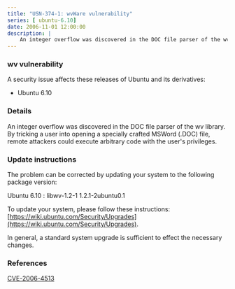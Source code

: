 ```yaml
---
title: "USN-374-1: wvWare vulnerability"
series: [ ubuntu-6.10]
date: 2006-11-01 12:00:00
description: |
    An integer overflow was discovered in the DOC file parser of the wv  library.  By tricking a user into opening a specially crafted MSWord  (.DOC) file, remote attackers could execute arbitrary code with the  user&#39;s privileges.
--- 
```

 
### wv vulnerability

A security issue affects these releases of Ubuntu and its derivatives:

* Ubuntu 6.10

### Details

An integer overflow was discovered in the DOC file parser of the wv library. By tricking a user into opening a specially crafted MSWord (.DOC) file, remote attackers could execute arbitrary code with the user&#39;s privileges.

### Update instructions

The problem can be corrected by updating your system to the following package version:

Ubuntu 6.10
 : libwv-1.2-1 <span>1.2.1-2ubuntu0.1</span>

To update your system, please follow these instructions: [https://wiki.ubuntu.com/Security/Upgrades](https://wiki.ubuntu.com/Security/Upgrades).

In general, a standard system upgrade is sufficient to effect the necessary changes.

### References

 [CVE-2006-4513](http://people.ubuntu.com/~ubuntu-security/cve/CVE-2006-4513)
 
